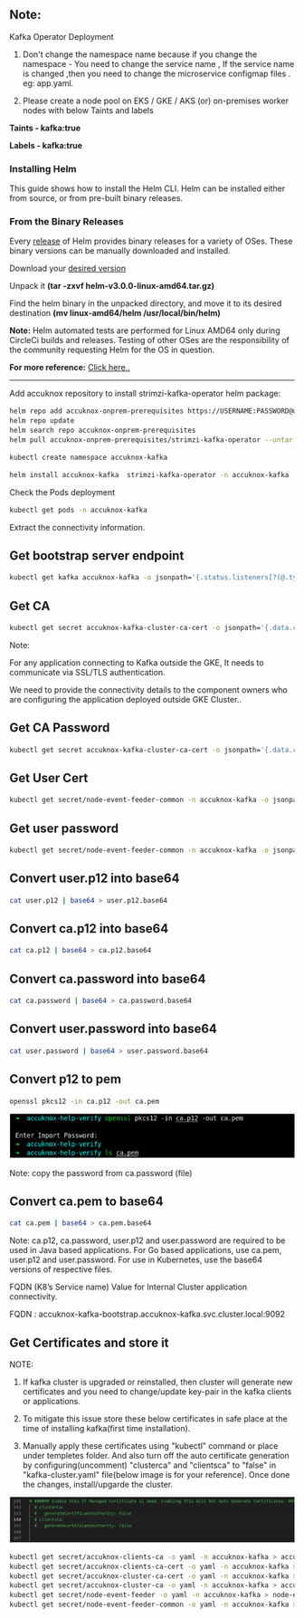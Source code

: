 ## Note:
Kafka Operator Deployment
1. Don't change the namespace name because if you change the namespace - You need to change the service name , If the service name is changed ,then you need to change the microservice configmap files . eg: app.yaml.

2. Please create a node pool on EKS / GKE / AKS (or) on-premises worker nodes with below Taints and labels

<b>Taints - kafka:true 

Labels - kafka:true</b>

### Installing Helm
This guide shows how to install the Helm CLI. Helm can be installed either from source, or from pre-built binary releases.

### From the Binary Releases

Every [release](https://github.com/helm/helm/releases) of Helm provides binary releases for a variety of OSes. These binary versions can be manually downloaded and installed.

Download your [desired version](https://github.com/helm/helm/releases)

Unpack it <b>(tar -zxvf helm-v3.0.0-linux-amd64.tar.gz)</b>

Find the helm binary in the unpacked directory, and move it to its desired destination <b>(mv linux-amd64/helm /usr/local/bin/helm)</b>

<b>Note:</b> Helm automated tests are performed for Linux AMD64 only during CircleCi builds and releases. Testing of other OSes are the responsibility of the community requesting Helm for the OS in question.

<b>For more reference:</b> [Click here..](https://helm.sh/docs/intro/install/)

---


Add accuknox repository to install strimzi-kafka-operator helm package:

```sh
helm repo add accuknox-onprem-prerequisites https://USERNAME:PASSWORD@onprem.accuknox.com/repository/accuknox-onprem-prerequisites
helm repo update
helm search repo accuknox-onprem-prerequisites
helm pull accuknox-onprem-prerequisites/strimzi-kafka-operator --untar
```
```sh
kubectl create namespace accuknox-kafka
```
```sh
helm install accuknox-kafka  strimzi-kafka-operator -n accuknox-kafka
```

Check the Pods deployment
```sh
kubectl get pods -n accuknox-kafka
```

Extract the connectivity information.

## Get bootstrap server endpoint
```sh
kubectl get kafka accuknox-kafka -o jsonpath='{.status.listeners[?(@.type=="external")].bootstrapServers}' -n accuknox-kafka
```
## Get CA
```sh
kubectl get secret accuknox-kafka-cluster-ca-cert -o jsonpath='{.data.ca\.p12}' -n accuknox-kafka | base64 -d > ca.p12
```

Note:

For any application connecting to Kafka outside the GKE, It needs to communicate via SSL/TLS authentication.

We need to provide the connectivity details to the component owners who are configuring the application deployed outside GKE Cluster..

## Get CA Password
```sh
kubectl get secret accuknox-kafka-cluster-ca-cert -o jsonpath='{.data.ca\.password}' -n accuknox-kafka | base64 -d > ca.password
```

## Get User Cert
```sh
kubectl get secret/node-event-feeder-common -n accuknox-kafka -o jsonpath='{.data.user\.p12}' | base64 -d > user.p12
```
## Get user password
```sh
kubectl get secret/node-event-feeder-common -n accuknox-kafka -o jsonpath='{.data.user\.password}' | base64 -d > user.password
```
## Convert user.p12 into base64
```sh
cat user.p12 | base64 > user.p12.base64
```
## Convert ca.p12 into base64
```sh
cat ca.p12 | base64 > ca.p12.base64
```

## Convert ca.password into base64
```sh
cat ca.password | base64 > ca.password.base64
```
## Convert user.password into base64
```sh
cat user.password | base64 > user.password.base64
```
## Convert p12 to pem
```sh
openssl pkcs12 -in ca.p12 -out ca.pem
```

![Alt](../images/ca-user-verify.png)

Note: copy the password from ca.password (file)

## Convert ca.pem to base64
```sh
cat ca.pem | base64 > ca.pem.base64
```
Note: ca.p12, ca.password, user.p12 and user.password are required to be used in Java based applications. For Go based applications, use ca.pem, user.p12 and user.password. For use in Kubernetes, use the base64 versions of respective files.

FQDN (K8’s Service name) Value for Internal Cluster application connectivity.

FQDN : accuknox-kafka-bootstrap.accuknox-kafka.svc.cluster.local:9092

## Get Certificates and store it
NOTE: 

1. If kafka cluster is upgraded or reinstalled, then cluster will generate new certificates and you need to change/update key-pair in the kafka clients or applications. 

2. To mitigate this issue store these below certificates in safe place at the time of installing kafka(first time installation).

3. Manually apply these certificates using "kubectl" command or place under templetes folder.
And also turn off the auto certificate generation by configuring(uncomment) "clusterca" and "clientsca" to "false" in "kafka-cluster.yaml" file(below image is for your reference). Once done the changes, install/upgarde the cluster.

![Alt](../images/kafka-cert-ref.png)

```sh
kubectl get secret/accuknox-clients-ca -o yaml -n accuknox-kafka > accuknox-clients-ca.yaml
kubectl get secret/accuknox-clients-ca-cert -o yaml -n accuknox-kafka > accuknox-clients-ca-cert.yaml
kubectl get secret/accuknox-cluster-ca-cert -o yaml -n accuknox-kafka > accuknox-cluster-ca-cert.yaml
kubectl get secret/accuknox-cluster-ca -o yaml -n accuknox-kafka > accuknox-cluster-ca.yaml
kubectl get secret/node-event-feeder -o yaml -n accuknox-kafka > node-event-feeder.yaml
kubectl get secret/node-event-feeder-common -o yaml -n accuknox-kafka > node-event-feeder-common.yaml
```

